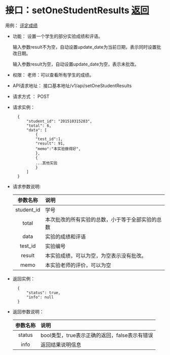 ﻿
# 接口：setOneStudentResults  [返回](../README.md)
用例： [评定成绩](../用例/评定成绩.md)

- 功能：
    设置一个学生的部分实验成绩和评语。
    
    输入参数result不为空，自动设置update_date为当前日期，表示同时设置批改日期。
    
    输入参数result为空，自动设置update_date为空，表示未批改。
    
- 权限：
    老师：可以查看所有学生的成绩。
    
- API请求地址： 
    接口基本地址/v1/api/setOneStudentResults

- 请求方式 ：
    POST
 
- 请求实例：  

        { 
            "student_id": "201510315203", 
            "total": 6,
            "data": [
                {
                "test_id":1,
                "result": 91, 
                "memo":"本实验做得好",
                }, 
                {
                ...其他实验
                }
            ] 
        }

- 请求参数说明:       
 
  |参数名称|说明|
  |:---------:|:--------------------------------------------------------|      
  |student_id|学号|
  |total|本次批改的所有实验的总数，小于等于全部实验的总数|
  |data|实验的成绩和评语|
  |test_id|实验编号|
  |result|本实验成绩，可以为空，为空表示没有批改。|
  |memo|本实验老师的评价，可以为空|   
 
- 返回实例：

        {         
            "status": true,
            "info": null
        }

- 返回参数说明：    
 
  |参数名称|说明|
  |:---------:|:--------------------------------------------------------|      
  |status|bool类型，true表示正确的返回，false表示有错误|
  |info|返回结果说明信息|


